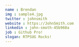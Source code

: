 ```yaml
---
name : Brendan
img : sample4.jpg
twitter : johnsmith
website : https://JohnSmith.com
linkedin : john-smoth-45b960a
job : Github Pro!
slogan: RTPSUG Rocks!
---
```

